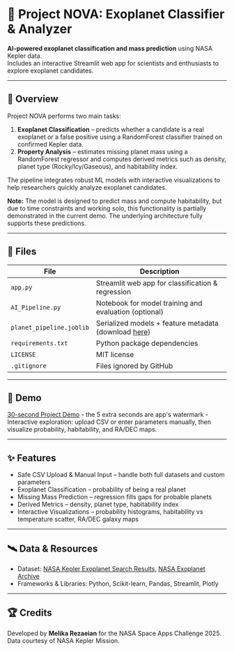 # 🌌 Project NOVA: Exoplanet Classifier & Analyzer

**AI-powered exoplanet classification and mass prediction** using NASA Kepler data.  
Includes an interactive Streamlit web app for scientists and enthusiasts to explore exoplanet candidates.

---

## 🚀 Overview
Project NOVA performs two main tasks:  
1. **Exoplanet Classification** – predicts whether a candidate is a real exoplanet or a false positive using a RandomForest classifier trained on confirmed Kepler data.  
2. **Property Analysis** – estimates missing planet mass using a RandomForest regressor and computes derived metrics such as density, planet type (Rocky/Icy/Gaseous), and habitability index.

The pipeline integrates robust ML models with interactive visualizations to help researchers quickly analyze exoplanet candidates.

**Note:** The model is designed to predict mass and compute habitability, but due to time constraints and working solo, this functionality is partially demonstrated in the current demo. The underlying architecture fully supports these predictions.

---

## 🧩 Files
| File | Description |
|------|-------------|
| `app.py` | Streamlit web app for classification & regression |
| `AI_Pipeline.py` | Notebook for model training and evaluation (optional) |
| `planet_pipeline.joblib` | Serialized models + feature metadata (download [here](https://drive.google.com/file/d/1Zyx_ePMgzfvmdMlGl10BJEiTP8k8_iop/view?usp=drive_link)) |
| `requirements.txt` | Python package dependencies |
| `LICENSE` | MIT license |
| `.gitignore` | Files ignored by GitHub |

---

## 🎥 Demo
[30-second Project Demo](https://youtu.be/BSkNEZ1Y5jg) - the 5 extra seconds are app's watermark -  
Interactive exploration: upload CSV or enter parameters manually, then visualize probability, habitability, and RA/DEC maps.

---

## ✨ Features
- Safe CSV Upload & Manual Input – handle both full datasets and custom parameters  
- Exoplanet Classification – probability of being a real planet  
- Missing Mass Prediction – regression fills gaps for probable planets  
- Derived Metrics – density, planet type, habitability index  
- Interactive Visualizations – probability histograms, habitability vs temperature scatter, RA/DEC galaxy maps  

---

## 🛰️ Data & Resources
- Dataset: [NASA Kepler Exoplanet Search Results](https://www.kaggle.com/datasets/nasa/kepler-exoplanet-search-results?resource=download), [NASA Exoplanet Archive](https://www.kaggle.com/datasets/mcpenguin/nasa-exoplanet-archive-planetary-systems/data)  
- Frameworks & Libraries: Python, Scikit-learn, Pandas, Streamlit, Plotly  

---

## 🏆 Credits
Developed by **Melika Rezaeian** for the NASA Space Apps Challenge 2025.  
Data courtesy of NASA Kepler Mission.
